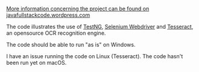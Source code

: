 [More information concerning the project can be found on javafullstackcode.wordpress.com](https://javafullstackcode.wordpress.com/, "Java Full Stack Code")

The code illustrates the use of [TestNG](https://testng.org/doc/index.html "TestNG website homepage"), [Selenium Webdriver](https://www.selenium.dev/documentation/en/webdriver/ "Selenium webdriver page") and [Tesseract](https://tesseract-ocr.github.io/tessdoc/ "Tesseract on GitHub"), an opensource OCR recognition engine.

The code should be able to run "as is" on Windows.

I have an issue running the code on Linux (Tesseract).
The code hasn't been run yet on macOS.



